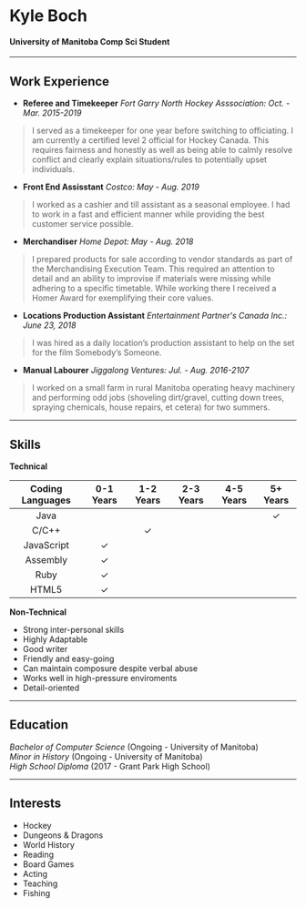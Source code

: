 # Kyle Boch
#### University of Manitoba Comp Sci Student

---
## Work Experience

* **Referee and Timekeeper**
 *Fort Garry North Hockey Asssociation: Oct. - Mar. 2015-2019*
>I served as a timekeeper for one year before switching to officiating. I am currently a certified level 2 official for Hockey Canada. This requires fairness and honestly as well as being able to calmly resolve conflict and clearly explain situations/rules to potentially upset individuals.


* **Front End Assisstant**
 *Costco: May - Aug. 2019*
>I worked as a cashier and till assistant as a seasonal employee. I had to work in a fast and efficient manner while providing the best customer service possible.

* **Merchandiser**
 *Home Depot: May - Aug. 2018*
>I prepared products for sale according to vendor standards as part of the Merchandising Execution Team. This required an attention to detail and an ability to improvise if materials were missing while adhering to a specific timetable. While working there I received a Homer Award for exemplifying their core values.

* **Locations Production Assistant**
 *Entertainment Partner's Canada Inc.: June 23, 2018*
 >I was hired as a daily location’s production assistant to help on the set for the film Somebody’s Someone.

* **Manual Labourer**
 *Jiggalong Ventures: Jul. - Aug. 2016-2107*
>I worked on a small farm in rural Manitoba operating heavy machinery and performing odd jobs (shoveling dirt/gravel, cutting down trees, spraying chemicals, house repairs, et cetera) for two summers.

---

## Skills

**Technical**

| Coding Languages | 0-1 Years | 1-2 Years | 2-3 Years | 4-5 Years | 5+ Years |
| :--------------: | :-------: | :-------: | :-------: | :-------: | :------: |
| Java             |           |           |           |           |  ✓       |
| C/C++            |           |  ✓        |           |           |          |
| JavaScript       |  ✓        |           |           |           |          |
| Assembly         |  ✓        |           |           |           |          |
| Ruby             |  ✓        |           |           |           |          |
| HTML5            |  ✓        |           |           |           |          |

**Non-Technical**

* Strong inter-personal skills
* Highly Adaptable
* Good writer
* Friendly and easy-going
* Can maintain composure despite verbal abuse
* Works well in high-pressure enviroments
* Detail-oriented

---

## Education

*Bachelor of Computer Science* (Ongoing - University of Manitoba) <br>
*Minor in History* (Ongoing - University of Manitoba) <br>
*High School Diploma* (2017 - Grant Park High School)

---

## Interests

* Hockey
* Dungeons & Dragons
* World History
* Reading
* Board Games
* Acting
* Teaching
* Fishing

